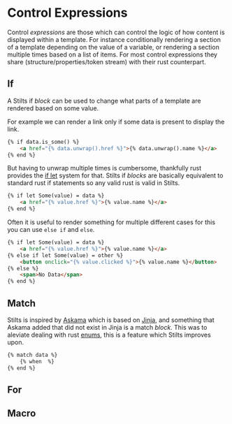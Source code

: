 # Control Expressions

Control *expressions* are those which can control the logic of how content is displayed within a template.
For instance conditionally rendering a section of a template depending on the value of a variable, or
rendering a section multiple times based on a list of items. For most control expressions they share
(structure/properties/token stream) with their rust counterpart.

## If

A Stilts if *block* can be used to change what parts of a template are rendered based on some value.

For example we can render a link only if some data is present to display the link.
```html
{% if data.is_some() %}
    <a href="{% data.unwrap().href %}">{% data.unwrap().name %}</a>
{% end %}
```

But having to unwrap multiple times is cumbersome, thankfully rust provides the [if let](https://doc.rust-lang.org/reference/expressions/if-expr.html#if-let-expressions)
system for that. Stilts if *blocks* are basically equivalent to standard rust if statements so any valid rust is valid in Stilts.
```html
{% if let Some(value) = data %}
    <a href="{% value.href %}">{% value.name %}</a>
{% end %}
```

Often it is useful to render something for multiple different cases for this you can use `else if` and `else`.
```html
{% if let Some(value) = data %}
    <a href="{% value.href %}">{% value.name %}</a>
{% else if let Some(value) = other %}
    <button onclick="{% value.clicked %}">{% value.name %}</button>
{% else %}
    <span>No Data</span>
{% end %}
```

## Match

Stilts is inspired by [Askama](https://github.com/djc/askama) which is based on [Jinja](https://jinja.palletsprojects.com/),
and something that Askama added that did not exist in Jinja is a match *block*. This was to aleviate dealing with rust
[enums](https://doc.rust-lang.org/book/ch06-01-defining-an-enum.html), this is a feature which Stilts improves upon.

```html
{% match data %}
    {% when  %}
{% end %}
```

## For
## Macro
